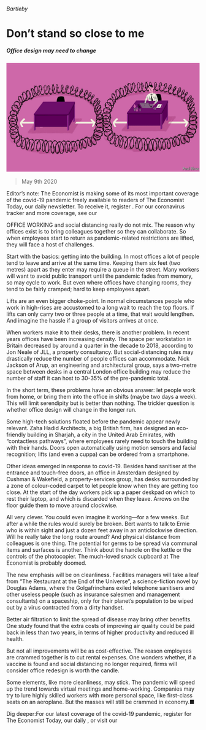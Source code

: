 ###### Bartleby

# Don’t stand so close to me 

##### Office design may need to change 

![image](images/20200509_WBD002_0.jpg) 

> May 9th 2020 

Editor’s note: The Economist is making some of its most important coverage of the covid-19 pandemic freely available to readers of The Economist Today, our daily newsletter. To receive it, register . For our coronavirus tracker and more coverage, see our 

OFFICE WORKING and social distancing really do not mix. The reason why offices exist is to bring colleagues together so they can collaborate. So when employees start to return as pandemic-related restrictions are lifted, they will face a host of challenges.

Start with the basics: getting into the building. In most offices a lot of people tend to leave and arrive at the same time. Keeping them six feet (two metres) apart as they enter may require a queue in the street. Many workers will want to avoid public transport until the pandemic fades from memory, so may cycle to work. But even where offices have changing rooms, they tend to be fairly cramped; hard to keep employees apart.


Lifts are an even bigger choke-point. In normal circumstances people who work in high-rises are accustomed to a long wait to reach the top floors. If lifts can only carry two or three people at a time, that wait would lengthen. And imagine the hassle if a group of visitors arrives at once.

When workers make it to their desks, there is another problem. In recent years offices have been increasing density. The space per workstation in Britain decreased by around a quarter in the decade to 2018, according to Jon Neale of JLL, a property consultancy. But social-distancing rules may drastically reduce the number of people offices can accommodate. Nick Jackson of Arup, an engineering and architectural group, says a two-metre space between desks in a central London office building may reduce the number of staff it can host to 30-35% of the pre-pandemic total.

In the short term, these problems have an obvious answer: let people work from home, or bring them into the office in shifts (maybe two days a week). This will limit serendipity but is better than nothing. The trickier question is whether office design will change in the longer run.

Some high-tech solutions floated before the pandemic appear newly relevant. Zaha Hadid Architects, a big British firm, has designed an eco-friendly building in Sharjah, a city in the United Arab Emirates, with “contactless pathways”, where employees rarely need to touch the building with their hands. Doors open automatically using motion sensors and facial recognition; lifts (and even a cuppa) can be ordered from a smartphone.

Other ideas emerged in response to covid-19. Besides hand sanitiser at the entrance and touch-free doors, an office in Amsterdam designed by Cushman &amp; Wakefield, a property-services group, has desks surrounded by a zone of colour-coded carpet to let people know when they are getting too close. At the start of the day workers pick up a paper deskpad on which to rest their laptop, and which is discarded when they leave. Arrows on the floor guide them to move around clockwise.

All very clever. You could even imagine it working—for a few weeks. But after a while the rules would surely be broken. Bert wants to talk to Ernie who is within sight and just a dozen feet away in an anticlockwise direction. Will he really take the long route around? And physical distance from colleagues is one thing. The potential for germs to be spread via communal items and surfaces is another. Think about the handle on the kettle or the controls of the photocopier. The much-loved snack cupboard at The Economist is probably doomed.

The new emphasis will be on cleanliness. Facilities managers will take a leaf from “The Restaurant at the End of the Universe”, a science-fiction novel by Douglas Adams, where the Golgafrinchans exiled telephone sanitisers and other useless people (such as insurance salesmen and management consultants) on a spaceship, only for their planet’s population to be wiped out by a virus contracted from a dirty handset.

Better air filtration to limit the spread of disease may bring other benefits. One study found that the extra costs of improving air quality could be paid back in less than two years, in terms of higher productivity and reduced ill health.

But not all improvements will be as cost-effective. The reason employees are crammed together is to cut rental expenses. One wonders whether, if a vaccine is found and social distancing no longer required, firms will consider office redesign is worth the candle.

Some elements, like more cleanliness, may stick. The pandemic will speed up the trend towards virtual meetings and home-working. Companies may try to lure highly skilled workers with more personal space, like first-class seats on an aeroplane. But the masses will still be crammed in economy.■

Dig deeper:For our latest coverage of the covid-19 pandemic, register for The Economist Today, our daily , or visit our 

